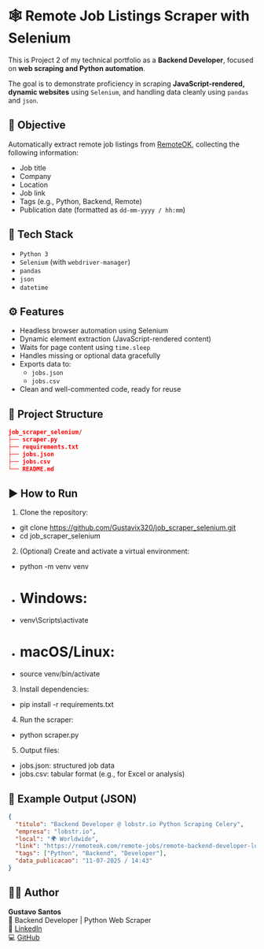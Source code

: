 # 🕸️ Remote Job Listings Scraper with Selenium

This is Project 2 of my technical portfolio as a **Backend Developer**, focused on **web scraping and Python automation**.

The goal is to demonstrate proficiency in scraping **JavaScript-rendered, dynamic websites** using `Selenium`, and handling data cleanly using `pandas` and `json`.


## 🎯 Objective

Automatically extract remote job listings from [RemoteOK](https://remoteok.com), collecting the following information:

- Job title
- Company
- Location
- Job link
- Tags (e.g., Python, Backend, Remote)
- Publication date (formatted as `dd-mm-yyyy / hh:mm`)


## 🧰 Tech Stack

- `Python 3`
- `Selenium` (with `webdriver-manager`)
- `pandas`
- `json`
- `datetime`


## ⚙️ Features

- Headless browser automation using Selenium
- Dynamic element extraction (JavaScript-rendered content)
- Waits for page content using `time.sleep`
- Handles missing or optional data gracefully
- Exports data to:
  - `jobs.json`
  - `jobs.csv`
- Clean and well-commented code, ready for reuse


## 📁 Project Structure
```json
job_scraper_selenium/
├── scraper.py
├── requirements.txt
├── jobs.json
├── jobs.csv
└── README.md
```


## ▶️ How to Run

1. Clone the repository:

- git clone https://github.com/Gustavix320/job_scraper_selenium.git
- cd job_scraper_selenium

2. (Optional) Create and activate a virtual environment:
- python -m venv venv
- # Windows:
- venv\Scripts\activate
- # macOS/Linux:
- source venv/bin/activate

3. Install dependencies:
- pip install -r requirements.txt

4. Run the scraper:
- python scraper.py

5. Output files:
- jobs.json: structured job data
- jobs.csv: tabular format (e.g., for Excel or analysis)

## 📸 Example Output (JSON)

```json
{
  "titulo": "Backend Developer @ lobstr.io Python Scraping Celery",
  "empresa": "lobstr.io",
  "local": "🌍 Worldwide",
  "link": "https://remoteok.com/remote-jobs/remote-backend-developer-lobstr-io-python-scraping-celery",
  "tags": ["Python", "Backend", "Developer"],
  "data_publicacao": "11-07-2025 / 14:43"
}
```

## 👨‍💻 Author

**Gustavo Santos**  
📍 Backend Developer | Python Web Scraper  
🔗 [LinkedIn](https://www.linkedin.com/in/gustavo-santos-502364338/)  
💻 [GitHub](https://github.com/Gustavix320)



